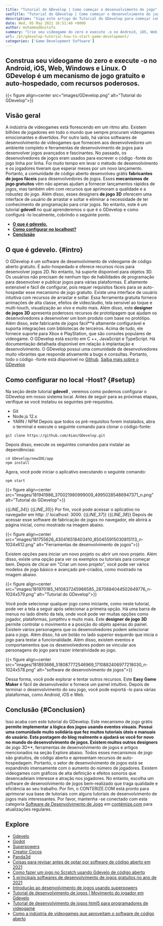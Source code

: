 ```yaml
---
title: "Tutorial do GDevelop | Como começar o desenvolvimento do jogo" 
seoTitle: "Tutorial do GDevelop | Como começar o desenvolvimento do jogo" 
description: "Siga este artigo do Tutorial do GDevelop para começar com o desenvolvimento de videogames. O Gdevell é auto-hospedado e não requer habilidades de programação para começar com ele." 
date: Wed, 05 May 2021 16:51:40 +0000
author: muhammadmustafa
summary: "Crie seu videogame do zero e execute -o no Android, iOS, Web, Windows e Linux. O GDevelop é um mecanismo de jogo gratuito e auto-hospedado, com recursos poderosos." 
url: /pt/gdevelop-tutorial-how-to-start-game-development/
categories: ['Game Development Software']
---
```


## Construa seu videogame do zero e execute -o no Android, iOS, Web, Windows e Linux. O GDevelop é um mecanismo de jogo gratuito e auto-hospedado, com recursos poderosos.

{{< figure align=center src="images/GDevelop.png" alt="Tutorial do GDevelop">}}


## Visão geral
A indústria de videogames está florescendo em um ritmo alto. Existem bilhões de jogadores em todo o mundo que sempre procuram videogames emocionantes e divertidos. Por outro lado, há vários softwares de desenvolvimento de videogames que fornecem aos desenvolvedores um ambiente completo e ferramentas de desenvolvimento de jogos para desenvolver jogos avançados e fascinantes. No passado, os desenvolvedores de jogos eram usados ​​para escrever o código -fonte do jogo linha por linha. Foi muito tempo em levar o método de desenvolvimento e os jogadores tiveram que esperar meses por um novo lançamento. Portanto, a comunidade de código aberto desenvolveu grátis  **fabricantes de jogos fáceis**  para desenvolvedores de jogos.
Esses  **mecanismos de jogo gratuitos** vêm não apenas ajudam a fornecer lançamentos rápidos de jogos, mas também vêm com recursos que aprimoram a qualidade e a robustez do jogo. Além disso, esses designers  **de jogo 3D**  oferecem uma interface de usuário de arrastar e soltar e eliminar a necessidade de ter conhecimento de programação para criar jogos. No entanto, este é um tutorial **gdevell**  no qual aprenderemos o que é o GDevelop e como configurá -lo localmente, cobrindo o seguinte ponto.
*  **[O que é gdevelo.][1]**  
*  **[Como configurar no localhost?][2]**  
*  **[Conclusão][3]**  

##  **O que é gdevelo.**  {#intro}

O GDevelop é um software de desenvolvimento de videogame de código aberto gratuito. É auto-hospedado e oferece recursos ricos para desenvolver jogos 2D. No entanto, há suporte disponível para objetos 3D. Os usuários não precisam de nenhum tipo de habilidades de programação para desenvolver e publicar jogos para várias plataformas. É altamente extensível e fácil de configurar, pois requer requisitos fáceis para se auto-hospedar esse mecanismo de jogo gratuito. Existe uma interface de usuário intuitiva com recursos de arrastar e soltar. Essa ferramenta gratuita fornece animações de alta classe, efeitos de vídeo/áudio, tela sensível ao toque e multi-touch, visualização ao vivo e muito mais. Além disso, este  **designer de jogos 3D**  apresenta poderosos recursos de prototipagem que ajudam os desenvolvedores a desenvolver um bom produto com base no protótipo.
Além disso, este fabricante de jogos fácil**é altamente configurável e suporta integrações com bibliotecas de terceiros. Acima de tudo, ele fornece suporte para Xbox e PlayStation, que são consoles populares de videogame. O GDevelop está escrito em C ++, JavaScript e TypeScript. Há documentação detalhada disponível em relação à implantação e desenvolvimento. O GDevelop possui uma comunidade de desenvolvedores muito vibrantes que responde ativamente a bugs e consultas. Portanto, todo o código -fonte está disponível no [Github][4].
[Saiba mais sobre o GDevelop][5]

##  **Como configurar no local -Host?**  {#setup}

Na seção deste tutorial  **gdevell**  , veremos como podemos configurar o GDevelop em nosso sistema local. Antes de seguir para as próximas etapas, verifique se você instalou os seguintes pré-requisitos.
  * Git
  * Node.js 12.x
  * YARN / NPM
Depois que todos os pré-requisitos forem instalados, abra o terminal e execute o seguinte comando para clonar o código-fonte:
```
git clone https://github.com/4ian/GDevelop.git
```
Depois disso, execute os seguintes comandos para instalar as dependências:
```
cd GDevelop/newIDE/app
npm install
```
Agora, você pode iniciar o aplicativo executando o seguinte comando:
```
npm start
```

{{< figure align=center src="images/181941986_370021980999009_49950285486947371_n.png" alt="Tutorial do GDevelop">}}

{{_LINE_34_}}
{{_LINE_35_}}
    Por fim, você pode acessar o aplicativo no navegador em http: // localhost: 3000.
{{_LINE_37_}}
{{_LINE_38_}}
Depois de acessar esse software de fabricação de jogos no navegador, ele abrirá a página inicial, como mostrado na imagem abaixo.

{{< figure align=center src="images/181755626_430416518403410_850455915030815113_n-1024x612.png" alt="Ferramentas de desenvolvimento de jogos">}}

Existem opções para iniciar um novo projeto ou abrir um novo projeto. Além disso, existe uma opção para ver os exemplos ou tutoriais para começar bem.
Depois de clicar em "Criar um novo projeto", você pode ver vários modelos de jogo básico e avançado pré-criados, como mostrado na imagem abaixo.

{{< figure align=center src="images/181970185_1410837245966585_2870884044502649776_n-1024x579.png" alt="Tutorial do GDevelop">}}

Você pode selecionar qualquer jogo como iniciante, como neste tutorial, pode ver a tela a seguir após selecionar a primeira opção. Há uma barra de menus no lado direito da tela, onde você pode ver muitas opções como jogador, plataformas, jumpthru e muito mais. Este  **designer de jogo 3D**  permite controlar o movimento e a posição do objeto apenas do painel. Existem vários personagens que os desenvolvedores podem selecionar para o jogo. Além disso, há um botão no lado superior esquerdo que inicia o jogo para testar a funcionalidade. Além disso, existem eventos e comportamentos que os desenvolvedores podem se vincular aos personagens do jogo para trazer interatividade ao jogo.

{{< figure align=center src="images/181893666_518087772546969_1710882406977218030_n-1024x578.png" alt="software de desenvolvimento de jogos">}}

Dessa forma, você pode explorar e tentar outros recursos. Este  **Easy Game Maker**  é fácil de desenvolvedor e fornece um painel intuitivo. Depois de terminar o desenvolvimento do seu jogo, você pode exportá -lo para várias plataformas, como Android, iOS e Web.

##  **Conclusão**  {#Conclusion}

Isso acaba com este tutorial do GDevelop. Este mecanismo de jogo grátis  **permite implementar a lógica dos jogos usando eventos visuais. Possui uma comunidade muito solidária que fez muitos tutoriais úteis e manuais do usuário. Esta postagem do blog realmente o ajudará se você for novo no mundo do desenvolvimento de jogos. Existem muitos outros designers**  de jogo 3D**, ferramentas de desenvolvimento de jogos e artigos mencionados na seção Explore abaixo. Todos esses mecanismos de jogo são gratuitos, de código aberto e apresentam recursos de auto-hospedagem. Portanto, o setor de desenvolvimento de jogos está se expandindo imensamente com o aumento do número de jogadores. Existem videogames com gráficos de alta definição e efeitos sonoros que desencadeiam interesse e atração nos jogadores. No entanto, escolha um software de desenvolvimento de jogos bem-realizado que traga qualidade e eficiência ao seu trabalho.
Por fim, o CONTERIZE.COM está pronto para aprimorar sua base de tutoriais com alguns tutoriais de desenvolvimento de jogos mais interessantes. Por favor, mantenha -se conectado com esta categoria [Software de Desenvolvimento de Jogo][6] em [contémize.com][7] para atualizações regulares.

## Explore
  * [Gdevelo][8]
  * [Godot][9]
  * [Superpowers][10]
  * [Creator Cocos][11]
  * [Panda3d][12]
  * [Coisas para revisar antes de optar por software de código aberto em 2021][13]
  * [Como fazer um jogo no Scratch usando Gdevelo de código aberto][14]
  * [5 principais softwares de desenvolvimento de jogos gratuitos no ano de 2021][15]
  * [Introdução ao desenvolvimento de jogos usando superpowers][16]
  * [Tutorial de desenvolvimento de jogos | Movimento do jogador em Gdevelo][17]
  * [Tutorial de desenvolvimento de jogos html5 para programadores de videogame][18]
  * [Como a indústria de videogames que aproveitam o software de código aberto][19]



[1]: #intro
[2]: #setup
[3]: #Conclusion
[4]: https://github.com/4ian/GDevelop
[5]: https://gdevelop-app.com/
[6]: https://products.containerize.com/game-development-software
[7]: https://www.containerize.com/
[8]: https://products.containerize.com/game-development-software/gdevelop/
[9]: https://products.containerize.com/game-development-software/godot/
[10]: https://products.containerize.com/game-development-software/superpowers/
[11]: https://products.containerize.com/game-development-software/cocos-creator/
[12]: https://products.containerize.com/game-development-software/panda3d/
[13]: https://blog.containerize.com/cmdb-software/things-to-review-before-opting-open-source-software-in-2021/
[14]: https://blog.containerize.com/game-development-software/how-to-make-a-game-on-scratch-using-open-source-gdevelop/
[15]: https://blog.containerize.com/game-development-software/top-5-free-game-development-software-in-the-year-2021/
[16]: https://blog.containerize.com/game-development-software/superpowers-animation-getting-started-with-game-development/
[17]: https://blog.containerize.com/game-development-software/game-development-tutorial-player-movement-in-gdevelop/
[18]: https://blog.containerize.com/2021/05/19/html5-game-development-tutorial-for-video-game-programmers/
[19]: https://blog.containerize.com/2021/05/07/how-video-gaming-industry-leveraging-open-source-software/
